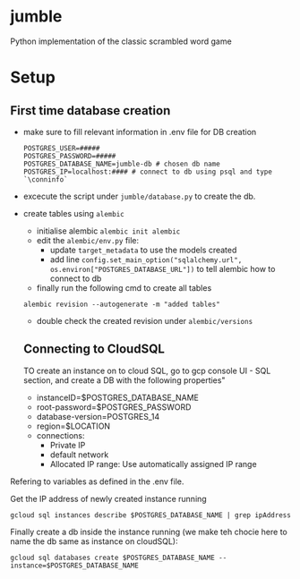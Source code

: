 # jumble

Python implementation of the classic scrambled word game


# Setup

## First time database creation

- make sure to fill relevant information in .env file for DB creation
  ```
  POSTGRES_USER=#####
  POSTGRES_PASSWORD=#####
  POSTGRES_DATABASE_NAME=jumble-db # chosen db name
  POSTGRES_IP=localhost:#### # connect to db using psql and type `\conninfo`
  ```
- excecute the script under `jumble/database.py` to create the db.
- create tables using `alembic`
  - initialise alembic `alembic init alembic`
  - edit the `alembic/env.py` file:
    - update `target_metadata` to use the models created
    - add line `config.set_main_option("sqlalchemy.url", os.environ["POSTGRES_DATABASE_URL"])` to tell alembic how to connect to db
  - finally run the following cmd to create all tables
  ```
  alembic revision --autogenerate -m "added tables"
  ```
  - double check the created revision under `alembic/versions`

  ## Connecting to CloudSQL

  TO create an instance on to cloud SQL, go to gcp console UI - SQL section, and create a DB with the following properties"
  - instanceID=$POSTGRES_DATABASE_NAME
  - root-password=$POSTGRES_PASSWORD
  - database-version=POSTGRES_14
  - region=$LOCATION
  - connections:
    - Private IP
    - default network
    - Allocated IP range: Use automatically assigned IP range

Refering to variables as defined in the .env file.

Get the IP address of newly created instance running
```
gcloud sql instances describe $POSTGRES_DATABASE_NAME | grep ipAddress
```

Finally create a db inside the instance running (we make teh chocie here to name the db same as instance on cloudSQL):
```
gcloud sql databases create $POSTGRES_DATABASE_NAME --instance=$POSTGRES_DATABASE_NAME
```
